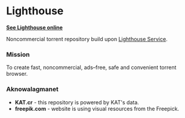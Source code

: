 # Lighthouse

**[See Lighthouse online](http://mckomo.github.io/Lighthouse/)**

Noncommercial torrent repository build upon [Lighthouse Service](https://github.com/mckomo/Lighthouse-Service).

### Mission

To create fast, noncommercial, ads–free, safe and convenient torrent browser.   
 
### Aknowalagmanet

* **KAT.cr** - this repository is powered by KAT's data.
* **freepik.com** - website is using visual resources from the Freepick.
